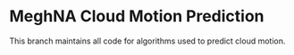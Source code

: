 # MeghNA Cloud Motion Prediction

This branch maintains all code for algorithms used to predict cloud motion.